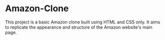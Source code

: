 # Amazon-Clone
This project is a basic Amazon clone built using HTML and CSS only. It aims to replicate the appearance and structure of the Amazon website's main page. 
